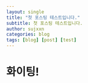 ```yaml
---
layout: single
title: "첫 포스팅 테스트입니다."
subtitle: 첫 포스팅 테스트입니다.
author: sujxxn
categories: blog
tags: [blog] [post] [test]
---
```

# 화이팅!
